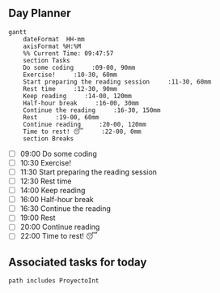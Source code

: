 ## Day Planner
```mermaid
gantt
    dateFormat  HH-mm
    axisFormat %H:%M
    %% Current Time: 09:47:57
    section Tasks
    Do some coding     :09-00, 90mm
    Exercise!     :10-30, 60mm
    Start preparing the reading session     :11-30, 60mm
    Rest time     :12-30, 90mm
    Keep reading     :14-00, 120mm
    Half-hour break     :16-00, 30mm
    Continue the reading     :16-30, 150mm
    Rest     :19-00, 60mm
    Continue reading     :20-00, 120mm
    Time to rest! 😴     :22-00, 0mm
    section Breaks

```

- [ ] 09:00 Do some coding
- [ ] 10:30 Exercise!
- [ ] 11:30 Start preparing the reading session
- [ ] 12:30 Rest time
- [ ] 14:00 Keep reading
- [ ] 16:00 Half-hour break
- [ ] 16:30 Continue the reading
- [ ] 19:00 Rest
- [ ] 20:00 Continue reading
- [ ] 22:00 Time to rest! 😴

## Associated tasks for today 
```tasks
path includes ProyectoInt
```